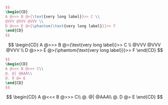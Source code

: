 

```tex
$$
\begin{CD}
A @>>> B @>{\text{very long label}}>> C \\
@VVV @VVV @VVV \\
D @>>> E @>{\phantom{\text{very long label}}}>> F
\end{CD}
$$
```

$$
\begin{CD}
A @>>> B @>{\text{very long label}}>> C \\
@VVV @VVV @VVV \\
D @>>> E @>{\phantom{\text{very long label}}}>> F
\end{CD}
$$


```tex
$$
\begin{CD}
A @<<< B @>>> C\\
@. @| @AAA\\
@. D @= E
\end{CD}
$$
```

$$
\begin{CD}
A @<<< B @>>> C\\
@. @| @AAA\\
@. D @= E
\end{CD}
$$
